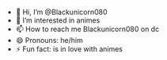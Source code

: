 - 👋 Hi, I’m @Blackunicorn080
- 👀 I’m interested in animes
- 📫 How to reach me Blackunicorn080 on dc
- 😄 Pronouns: he/him
- ⚡ Fun fact: is in love with animes

<!---
Blackunicorn080/Blackunicorn080 is a ✨ special ✨ repository because its `README.md` (this file) appears on your GitHub profile.
You can click the Preview link to take a look at your changes.
--->
